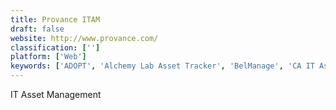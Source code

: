 ```yaml
---
title: Provance ITAM
draft: false 
website: http://www.provance.com/
classification: ['']
platform: ['Web']
keywords: ['ADOPT', 'Alchemy Lab Asset Tracker', 'BelManage', 'CA IT Asset Manager', 'Cireson Asset Management', 'EquipNet', 'Euladox', 'IT Asset Management', 'Miradore Management Suite', 'NetSupport DNA', 'OneCMDB', 'SapphireIMS', 'StacksWare', 'Sunflower Assets', 'VirtualSplat', 'infraSECURE', 'k2-keyserver', 'webassets']
---
```

IT Asset Management